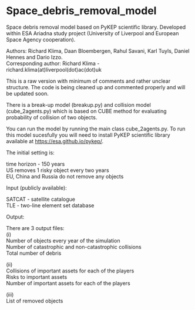 # Space_debris_removal_model
Space debris removal model based on PyKEP scientific library. Developed within ESA Ariadna study project (University of Liverpool and European Space Agency cooperation).  

Authors: Richard Klima, Daan Bloembergen, Rahul Savani, Karl Tuyls, Daniel Hennes and Dario Izzo.  
Corresponding author: Richard Klima - richard.klima(at)liverpool(dot)ac(dot)uk  

This is a raw version with minimum of comments and rather unclear structure. The code is being cleaned up and commented properly and will be updated soon.  

There is a break-up model (breakup.py) and collision model (cube_2agents.py) which is based on CUBE method for evaluating probability of collision of two objects.  

You can run the model by running the main class cube_2agents.py. To run this model sucesfully you will need to install PyKEP scientific library available at https://esa.github.io/pykep/.  


The initial setting is:  

time horizon - 150 years  
US removes 1 risky object every two years  
EU, China and Russia do not remove any objects  

Input (publicly available):  

SATCAT - satellite catalogue  
TLE - two-line element set database  

Output:  

There are 3 output files:  
(i)   
Number of objects every year of the simulation  
Number of catastrophic and non-catastrophic collisions  
Total number of debris  

(ii)  
Collisions of important assets for each of the players  
Risks to important assets  
Number of important assets for each of the players  

(iii)  
List of removed objects  

